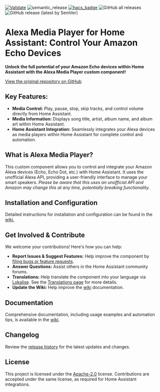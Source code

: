 [![Validate](https://github.com/alandtse/alexa_media_player/actions/workflows/validate.yaml/badge.svg)](https://github.com/alandtse/alexa_media_player/actions/workflows/validate.yaml)
![semantic_release](https://github.com/alandtse/alexa_media_player/workflows/semantic_release/badge.svg)
[![hacs_badge](https://img.shields.io/badge/HACS-Default-orange.svg)](https://github.com/hacs/integration)
![GitHub all releases](https://img.shields.io/github/downloads/alandtse/alexa_media_player/total)
![GitHub release (latest by SemVer)](https://img.shields.io/github/downloads/alandtse/alexa_media_player/latest/total)

# Alexa Media Player for Home Assistant: Control Your Amazon Echo Devices

**Unlock the full potential of your Amazon Echo devices within Home Assistant with the Alexa Media Player custom component!**

[View the original repository on GitHub](https://github.com/alandtse/alexa_media_player)

## Key Features:

*   **Media Control:** Play, pause, stop, skip tracks, and control volume directly from Home Assistant.
*   **Media Information:** Displays song title, artist, album name, and album art within Home Assistant.
*   **Home Assistant Integration:** Seamlessly integrates your Alexa devices as media players within Home Assistant for complete control and automation.

## What is Alexa Media Player?

This custom component allows you to control and integrate your Amazon Alexa devices (Echo, Echo Dot, etc.) with Home Assistant. It uses the unofficial Alexa API, providing a user-friendly interface to manage your smart speakers.  *Please be aware that this uses an unofficial API and Amazon may change this at any time, potentially breaking functionality.*

## Installation and Configuration

Detailed instructions for installation and configuration can be found in the [wiki.](https://github.com/alandtse/alexa_media_player/wiki/Configuration)

## Get Involved & Contribute

We welcome your contributions! Here's how you can help:

*   **Report Issues & Suggest Features:**  Help improve the component by [filing bugs or feature requests](https://github.com/alandtse/alexa_media_player/issues).
*   **Answer Questions:** Assist others in the Home Assistant community forums.
*   **Translations:**  Help translate the component into your language via [Lokalise](https://app.lokalise.com/project/465185555eee18dd537ca6.39714580/). See the [Translations page](https://github.com/alandtse/alexa_media_player/wiki/Translations) for more details.
*   **Update the Wiki:** Help improve the [wiki](https://github.com/alandtse/alexa_media_player/wiki) documentation.

## Documentation

Comprehensive documentation, including usage examples and automation tips, is available in the [wiki](https://github.com/alandtse/alexa_media_player/wiki).

## Changelog

Review the [release history](https://github.com/alandtse/alexa_media_player/releases) for the latest updates and changes.

## License

This project is licensed under the [Apache-2.0](LICENSE) license. Contributions are accepted under the same license, as required for Home Assistant integrations.